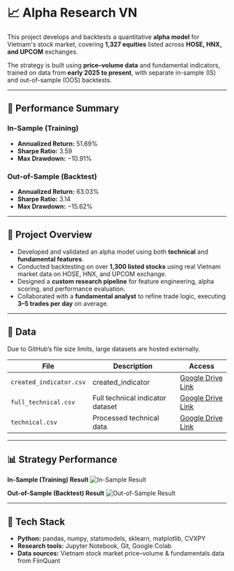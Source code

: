 # 📈 Alpha Research VN

This project develops and backtests a quantitative **alpha model** for Vietnam's stock market, covering **1,327 equities** listed across **HOSE, HNX, and UPCOM** exchanges.

The strategy is built using **price–volume data** and fundamental indicators, trained on data from **early 2025 to present**, with separate in-sample (IS) and out-of-sample (OOS) backtests.

---

## 🚀 Performance Summary

### In-Sample (Training)
- **Annualized Return:** 51.69%  
- **Sharpe Ratio:** 3.59  
- **Max Drawdown:** −10.91%  

### Out-of-Sample (Backtest)
- **Annualized Return:** 63.03%  
- **Sharpe Ratio:** 3.14  
- **Max Drawdown:** −15.62%  

---

## 🧠 Project Overview
- Developed and validated an alpha model using both **technical** and **fundamental features**.  
- Conducted backtesting on over **1,300 listed stocks** using real Vietnam market data on HOSE, HNX, and
UPCOM exchange.  
- Designed a **custom research pipeline** for feature engineering, alpha scoring, and performance evaluation.  
- Collaborated with a **fundamental analyst** to refine trade logic, executing **3–5 trades per day** on average.  

---

## 💾 Data
Due to GitHub’s file size limits, large datasets are hosted externally.

| File | Description | Access |
|------|--------------|---------|
| `created_indicator.csv` | created_indicator | [Google Drive Link](https://drive.google.com/file/d/1iCese6w6B12u0Ad0_ktMqPjfozN_l-ri/view?usp=sharing) |
| `full_technical.csv` | Full technical indicator dataset | [Google Drive Link](https://drive.google.com/file/d/1_lNJmXMCvfoFN96CgnHDQDY81tayjDaO/view?usp=sharing) |
| `technical.csv` | Processed technical data | [Google Drive Link](https://drive.google.com/file/d/1j7J1K_6YbTCWIZuFnwN0_g1TM0k3mWqE/view?usp=sharing) |

---
## 📊 Strategy Performance

**In-Sample (Training) Result**
![In-Sample Result](https://drive.google.com/uc?export=view&id=1B5cFmrFiOzhS82gPyOhzmY2iA_PyFDRi)

**Out-of-Sample (Backtest) Result**
![Out-of-Sample Result](https://drive.google.com/uc?export=view&id=19adyHXGnZE8ScPV1Lsb1FX1dVjKU86zk)

---
## 🧩 Tech Stack
- **Python:** pandas, numpy, statsmodels, sklearn, matplotlib, CVXPY
- **Research tools:** Jupyter Notebook, Git, Google Colab  
- **Data sources:** Vietnam stock market price–volume & fundamentals data from FiinQuant
